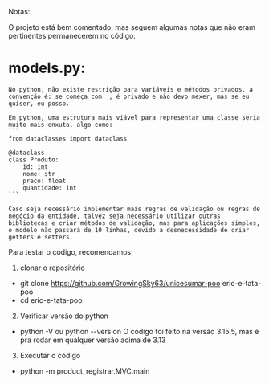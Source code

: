 Notas:

O projeto está bem comentado, mas seguem algumas notas que não eram pertinentes permanecerem no código:
# models.py:
    No python, não existe restrição para variáveis e métodos privados, a convenção é: se começa com _, é privado e não devo mexer, mas se eu quiser, eu posso.

    Em python, uma estrutura mais viável para representar uma classe seria muito mais enxuta, algo como:
    ```
    from dataclasses import dataclass

    @dataclass
    class Produto:
        id: int
        nome: str
        preco: float
        quantidade: int
    ```

    Caso seja necessário implementar mais regras de validação ou regras de negócio da entidade, talvez seja necessário utilizar outras bibliotecas e criar métodos de validação, mas para aplicações simples, o modelo não passará de 10 linhas, devido a desnecessidade de criar getters e setters.

Para testar o código, recomendamos:

1. clonar o repositório
 - git clone https://github.com/GrowingSky63/unicesumar-poo eric-e-tata-poo
 - cd eric-e-tata-poo

2. Verificar versão do python
 - python -V ou python --version
 O código foi feito na versão 3.15.5, mas é pra rodar em qualquer versão acima de 3.13

3. Executar o código
 - python -m product_registrar.MVC.main